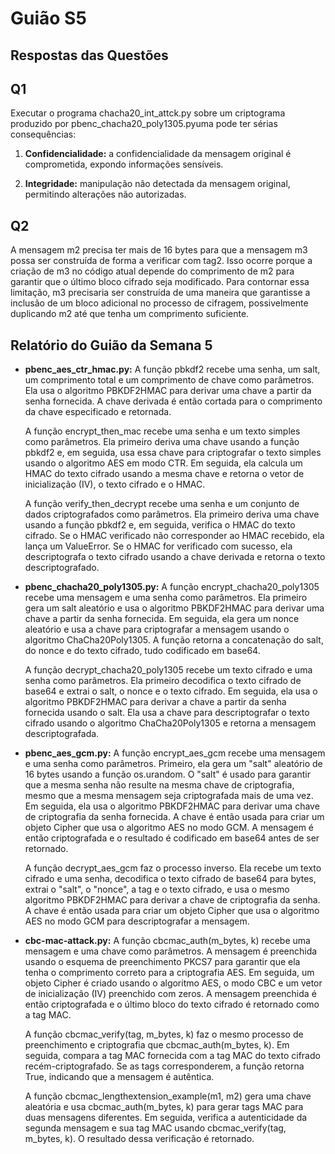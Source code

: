 # Guião S5

## Respostas das Questões

## Q1

Executar o programa chacha20_int_attck.py sobre um criptograma produzido por pbenc_chacha20_poly1305.pyuma pode ter sérias consequências:

1. **Confidencialidade:** a confidencialidade da mensagem original é comprometida, expondo informações sensíveis.

2. **Integridade:** manipulação não detectada da mensagem original, permitindo alterações não autorizadas.

## Q2

A mensagem m2 precisa ter mais de 16 bytes para que a mensagem m3 possa ser construída de forma a verificar com tag2. Isso ocorre porque a criação de m3 no código atual depende do comprimento de m2 para garantir que o último bloco cifrado seja modificado. Para contornar essa limitação, m3 precisaria ser construída de uma maneira que garantisse a inclusão de um bloco adicional no processo de cifragem, possivelmente duplicando m2 até que tenha um comprimento suficiente.

## Relatório do Guião da Semana 5

- **pbenc_aes_ctr_hmac.py:**
    A função pbkdf2 recebe uma senha, um salt, um comprimento total e um comprimento de chave como parâmetros. Ela usa o algoritmo PBKDF2HMAC para derivar uma chave a partir da senha fornecida. A chave derivada é então cortada para o comprimento da chave especificado e retornada.

    A função encrypt_then_mac recebe uma senha e um texto simples como parâmetros. Ela primeiro deriva uma chave usando a função pbkdf2 e, em seguida, usa essa chave para criptografar o texto simples usando o algoritmo AES em modo CTR. Em seguida, ela calcula um HMAC do texto cifrado usando a mesma chave e retorna o vetor de inicialização (IV), o texto cifrado e o HMAC.

    A função verify_then_decrypt recebe uma senha e um conjunto de dados criptografados como parâmetros. Ela primeiro deriva uma chave usando a função pbkdf2 e, em seguida, verifica o HMAC do texto cifrado. Se o HMAC verificado não corresponder ao HMAC recebido, ela lança um ValueError. Se o HMAC for verificado com sucesso, ela descriptografa o texto cifrado usando a chave derivada e retorna o texto descriptografado.

- **pbenc_chacha20_poly1305.py:**
    A função encrypt_chacha20_poly1305 recebe uma mensagem e uma senha como parâmetros. Ela primeiro gera um salt aleatório e usa o algoritmo PBKDF2HMAC para derivar uma chave a partir da senha fornecida. Em seguida, ela gera um nonce aleatório e usa a chave para criptografar a mensagem usando o algoritmo ChaCha20Poly1305. A função retorna a concatenação do salt, do nonce e do texto cifrado, tudo codificado em base64.

    A função decrypt_chacha20_poly1305 recebe um texto cifrado e uma senha como parâmetros. Ela primeiro decodifica o texto cifrado de base64 e extrai o salt, o nonce e o texto cifrado. Em seguida, ela usa o algoritmo PBKDF2HMAC para derivar a chave a partir da senha fornecida usando o salt. Ela usa a chave para descriptografar o texto cifrado usando o algoritmo ChaCha20Poly1305 e retorna a mensagem descriptografada.    

- **pbenc_aes_gcm.py:**
    A função encrypt_aes_gcm recebe uma mensagem e uma senha como parâmetros. Primeiro, ela gera um "salt" aleatório de 16 bytes usando a função os.urandom. O "salt" é usado para garantir que a mesma senha não resulte na mesma chave de criptografia, mesmo que a mesma mensagem seja criptografada mais de uma vez. Em seguida, ela usa o algoritmo PBKDF2HMAC para derivar uma chave de criptografia da senha fornecida. A chave é então usada para criar um objeto Cipher que usa o algoritmo AES no modo GCM. A mensagem é então criptografada e o resultado é codificado em base64 antes de ser retornado.

    A função decrypt_aes_gcm faz o processo inverso. Ela recebe um texto cifrado e uma senha, decodifica o texto cifrado de base64 para bytes, extrai o "salt", o "nonce", a tag e o texto cifrado, e usa o mesmo algoritmo PBKDF2HMAC para derivar a chave de criptografia da senha. A chave é então usada para criar um objeto Cipher que usa o algoritmo AES no modo GCM para descriptografar a mensagem.

- **cbc-mac-attack.py:**
    A função cbcmac_auth(m_bytes, k) recebe uma mensagem e uma chave como parâmetros. A mensagem é preenchida usando o esquema de preenchimento PKCS7 para garantir que ela tenha o comprimento correto para a criptografia AES. Em seguida, um objeto Cipher é criado usando o algoritmo AES, o modo CBC e um vetor de inicialização (IV) preenchido com zeros. A mensagem preenchida é então criptografada e o último bloco do texto cifrado é retornado como a tag MAC. 

    A função cbcmac_verify(tag, m_bytes, k) faz o mesmo processo de preenchimento e criptografia que cbcmac_auth(m_bytes, k). Em seguida, compara a tag MAC fornecida com a tag MAC do texto cifrado recém-criptografado. Se as tags corresponderem, a função retorna True, indicando que a mensagem é autêntica. 

    A função cbcmac_lengthextension_example(m1, m2) gera uma chave aleatória e usa cbcmac_auth(m_bytes, k) para gerar tags MAC para duas mensagens diferentes. Em seguida, verifica a autenticidade da segunda mensagem e sua tag MAC usando cbcmac_verify(tag, m_bytes, k). O resultado dessa verificação é retornado.